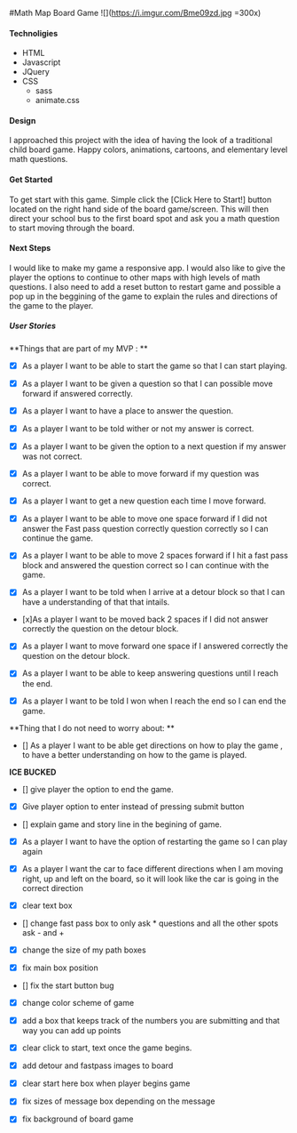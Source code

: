 #Math Map Board Game
![](https://i.imgur.com/Bme09zd.jpg =300x)
#### Technoligies

- HTML
- Javascript
- JQuery
- CSS
	- sass	
	- animate.css 

#### Design
I approached this project with the idea of having the look of a traditional child board game. Happy colors, animations, cartoons, and elementary level math questions. 

#### Get Started 

To get start with this game. Simple click the [Click Here to Start!] button located on the right hand side of the board game/screen. This will then direct your school bus to the first board spot and ask you a math question to start moving through the board. 

#### Next Steps

I would like to make my game a responsive app. I would also like to give the player the options to continue to other maps with high levels of math questions. I also need to add a reset button to restart game and possible a pop up in the beggining of the game to explain the rules and directions of the game to the player. 


##### User Stories 

**Things that are part of my MVP : **

- [x] As a player I want to be able to start the game so that I can start playing.
 
- [x] As a player I want to be given a question so that I can possible move forward if answered correctly.

- [x] As a player I want to have a place to answer the question.

- [x] As a player I want to be told wither or not my answer is correct. 

- [x] As a player I want to be given the option to a next question if my answer was not correct.
 
- [x] As a player I want to be able to  move forward if my question was correct. 

- [x] As a player I want to get a new question each time I move forward. 

- [x] As a player I want to be able to move one space forward if I did not answer the Fast pass question correctly question correctly so I can continue the game. 

-  [x] As a player I want to be able to move 2 spaces forward if I hit a fast pass block and answered the question correct so I can continue with the game.

- [x] As a player I want to be told when I arrive at a detour block so that I can have a understanding of that that intails. 

- [x]As a player I want to be moved back 2 spaces if I did not answer correctly the question on the detour block.

- [x] As a player I want to move forward one space if I answered correctly the question on the detour block. 

- [x] As a player I want to be able to keep answering questions until I reach the end.

- [x] As a player I want to be told I won when I reach the end so I can end the game.



**Thing that I do not need to worry about: **

- [] As a player I want to be able get directions on how to play the game , to have a better understanding on how to the game is played.

**ICE BUCKED**

- [] give player the option to end the game.

- [x] Give player option to enter instead of pressing submit button
 
- [] explain game and story line in the begining of game. 

- [x] As a player I want to have the option of restarting the game so I can play again

- [x] As a player I want the car to face different directions when I am moving right, up and left on the board, so it will look like the car is going in the correct direction 

- [x] clear text box

- [] change fast pass box to only ask * questions and all the other spots ask - and +

- [x] change the size of my path boxes 

- [x] fix main box position 

- [] fix the start button bug 

- [x] change color scheme of game

- [x] add a box that keeps track of the numbers you are submitting and that way you can add up points  

- [x] clear click to start, text once the game begins. 

- [x] add detour and fastpass images to board

- [x] clear start here box when player begins game

- [x] fix sizes of message box depending on the message

- [x] fix background of board game
